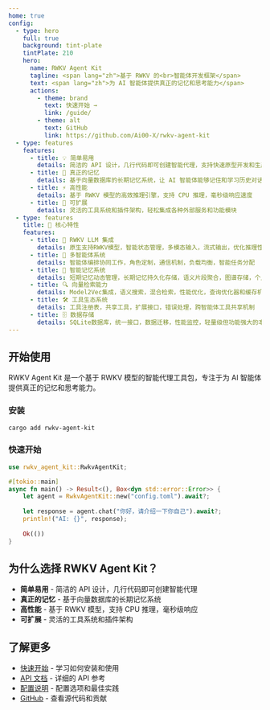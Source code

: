 ```yaml
---
home: true
config:
  - type: hero
    full: true
    background: tint-plate
    tintPlate: 210
    hero:
      name: RWKV Agent Kit
      tagline: <span lang="zh">基于 RWKV 的<br>智能体开发框架</span>
      text: <span lang="zh">为 AI 智能体提供真正的记忆和思考能力</span>
      actions:
        - theme: brand
          text: 快速开始 →
          link: /guide/
        - theme: alt
          text: GitHub
          link: https://github.com/Ai00-X/rwkv-agent-kit
  - type: features
    features:
      - title: 💡 简单易用
        details: 简洁的 API 设计，几行代码即可创建智能代理，支持快速原型开发和生产部署
      - title: 🧠 真正的记忆
        details: 基于向量数据库的长期记忆系统，让 AI 智能体能够记住和学习历史对话内容
      - title: ⚡ 高性能
        details: 基于 RWKV 模型的高效推理引擎，支持 CPU 推理，毫秒级响应速度
      - title: 🔧 可扩展
        details: 灵活的工具系统和插件架构，轻松集成各种外部服务和功能模块
  - type: features
    title: 🌟 核心特性
    features:
      - title: 🤖 RWKV LLM 集成
        details: 原生支持RWKV模型，智能状态管理，多模态输入，流式输出，优化推理性能
      - title: 👥 多智能体系统
        details: 智能体编排协同工作，角色定制，通信机制，负载均衡，智能任务分配
      - title: 🧠 智能记忆系统
        details: 短期记忆动态管理，长期记忆持久化存储，语义片段聚合，图谱存储，个人画像
      - title: 🔍 向量检索能力
        details: Model2Vec集成，语义搜索，混合检索，性能优化，查询优化器和缓存机制
      - title: 🛠️ 工具生态系统
        details: 工具注册表，共享工具，扩展接口，错误处理，跨智能体工具共享机制
      - title: 🗄️ 数据存储
        details: SQLite数据库，统一接口，数据迁移，性能监控，轻量级但功能强大的本地存储
---
```


## 开始使用

RWKV Agent Kit 是一个基于 RWKV 模型的智能代理工具包，专注于为 AI 智能体提供真正的记忆和思考能力。

### 安装

```bash
cargo add rwkv-agent-kit
```

### 快速开始

```rust
use rwkv_agent_kit::RwkvAgentKit;

#[tokio::main]
async fn main() -> Result<(), Box<dyn std::error::Error>> {
    let agent = RwkvAgentKit::new("config.toml").await?;
    
    let response = agent.chat("你好，请介绍一下你自己").await?;
    println!("AI: {}", response);
    
    Ok(())
}
```

## 为什么选择 RWKV Agent Kit？

- **简单易用** - 简洁的 API 设计，几行代码即可创建智能代理
- **真正的记忆** - 基于向量数据库的长期记忆系统
- **高性能** - 基于 RWKV 模型，支持 CPU 推理，毫秒级响应
- **可扩展** - 灵活的工具系统和插件架构

## 了解更多

- [快速开始](/guide/) - 学习如何安装和使用
- [API 文档](/api/) - 详细的 API 参考
- [配置说明](/config/) - 配置选项和最佳实践
- [GitHub](https://github.com/Ai00-X/rwkv-agent-kit) - 查看源代码和贡献